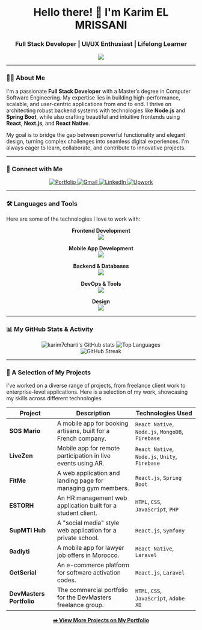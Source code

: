 <!-- 
Hi there! This is a README file for your GitHub profile.
To make it yours, you just need to:
1. Make sure your GitHub username `karim7charti` is correct in the stats links.
2. Replace the placeholder link for LinkedIn with your actual URL.
-->

<div id="header" align="center">
  <h1>
    Hello there! 👋 I'm Karim EL MRISSANI
  </h1>
  <h3>
    Full Stack Developer | UI/UX Enthusiast | Lifelong Learner
  </h3>
  <!-- Typing SVG for dynamic roles -->
  <img src="https://readme-typing-svg.herokuapp.com?font=JetBrains+Mono&size=20&color=945DD6¢er=true&vCenter=true&width=600&lines=I+build+high-performance+web+and+mobile+apps.;I+engineer+robust+backend+solutions.;I+design+intuitive+and+beautiful+user+interfaces." />
</div>

---

### 👨‍💻 About Me

I'm a passionate **Full Stack Developer** with a Master’s degree in Computer Software Engineering. My expertise lies in building high-performance, scalable, and user-centric applications from end to end. I thrive on architecting robust backend systems with technologies like **Node.js** and **Spring Boot**, while also crafting beautiful and intuitive frontends using **React**, **Next.js**, and **React Native**.

My goal is to bridge the gap between powerful functionality and elegant design, turning complex challenges into seamless digital experiences. I'm always eager to learn, collaborate, and contribute to innovative projects.

---

### 🤝 Connect with Me

<div align="center">
  <a href="https://karimelmrissani.netlify.app/" target="_blank">
    <img src="https://img.shields.io/badge/Portfolio-255E63?style=for-the-badge&logo=hugo&logoColor=white" alt="Portfolio"/>
  </a>
  <a href="mailto:karimelmrissani@gmail.com">
    <img src="https://img.shields.io/badge/Gmail-D14836?style=for-the-badge&logo=gmail&logoColor=white" alt="Gmail"/>
  </a>
  <!-- IMPORTANT: Replace with your actual LinkedIn URL -->
  <a href="https://www.linkedin.com/in/karim-el-mrissani/" target="_blank">
    <img src="https://img.shields.io/badge/LinkedIn-0077B5?style=for-the-badge&logo=linkedin&logoColor=white" alt="LinkedIn"/>
  </a>
  <a href="https://www.upwork.com/freelancers/~01c4d56c9f8b3c31e6" target="_blank">
    <img src="https://img.shields.io/badge/Upwork-6FDA44?style=for-the-badge&logo=Upwork&logoColor=white" alt="Upwork"/>
  </a>
</div>

---

### 🛠️ Languages and Tools

Here are some of the technologies I love to work with:

<p align="center">
  <strong>Frontend Development</strong><br/>
  <a href="https://skillicons.dev">
    <img src="https://skillicons.dev/icons?i=react,nextjs,js,ts,html,css,tailwind,mui,redux,sass" />
  </a>
</p>

<p align="center">
  <strong>Mobile App Development</strong><br/>
  <a href="https://skillicons.dev">
    <img src="https://skillicons.dev/icons?i=react,expo,java" />
  </a>
</p>

<p align="center">
  <strong>Backend & Databases</strong><br/>
  <a href="https://skillicons.dev">
    <img src="https://skillicons.dev/icons?i=nodejs,express,spring,cs,dotnet,mongodb,mysql,firebase,sqlite" />
  </a>
</p>

<p align="center">
  <strong>DevOps & Tools</strong><br/>
  <a href="https://skillicons.dev">
    <img src="https://skillicons.dev/icons?i=docker,jenkins,git,gitlab,jira,postman" />
  </a>
</p>

<p align="center">
  <strong>Design</strong><br/>
  <a href="https://skillicons.dev">
    <img src="https://skillicons.dev/icons?i=figma,xd,ps,ai" />
  </a>
</p>

---

### 📊 My GitHub Stats & Activity

<div align="center">
  <img src="https://github-readme-stats.vercel.app/api?username=karim7charti&show_icons=true&locale=en&theme=github_dark&hide_border=true&count_private=true" alt="karim7charti's GitHub stats" />
  <img src="https://github-readme-stats.vercel.app/api/top-langs?username=karim7charti&layout=compact&locale=en&theme=github_dark&hide_border=true&count_private=true" alt="Top Languages" />
</div>

<div align="center">
  <img src="https://github-readme-streak-stats.herokuapp.com/?user=karim7charti&theme=github-dark&hide_border=true" alt="GitHub Streak" />
</div>

---

### 🚀 A Selection of My Projects

I've worked on a diverse range of projects, from freelance client work to enterprise-level applications. Here is a selection of my work, showcasing my skills across different technologies.

| Project                                    | Description                                                          | Technologies Used                               |
| ------------------------------------------ | -------------------------------------------------------------------- | ----------------------------------------------- |
| **SOS Mario**                              | A mobile app for booking artisans, built for a French company.       | `React Native`, `Node.js`, `MongoDB`, `Firebase`  |
| **LiveZen**                                | Mobile app for remote participation in live events using AR.         | `React Native`, `Node.js`, `Unity`, `Firebase`    |
| **FitMe**                                  | A web application and landing page for managing gym members.         | `React.js`, `Spring Boot`                         |
| **ESTORH**                                 | An HR management web application built for a student client.         | `HTML`, `CSS`, `JavaScript`, `PHP`                |
| **SupMTI Hub**                             | A "social media" style web application for a private school.         | `React.js`, `Symfony`                             |
| **9adiyti**                                | A mobile app for lawyer job offers in Morocco.                       | `React Native`, `Laravel`                         |
| **GetSerial**                              | An e-commerce platform for software activation codes.                | `React.js`, `Laravel`                             |
| **DevMasters Portfolio**                   | The commercial portfolio for the DevMasters freelance group.         | `HTML`, `CSS`, `JavaScript`, `Adobe XD`           |

<div align="center">
  <a href="https://karimelmrissani.netlify.app/#portfolio" target="_blank">
    <strong>➡️ View More Projects on My Portfolio</strong>
  </a>
</div>

